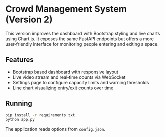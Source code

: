 # Crowd Management System (Version 2)

This version improves the dashboard with Bootstrap styling and live charts using Chart.js.
It exposes the same FastAPI endpoints but offers a more user‑friendly interface for monitoring
people entering and exiting a space.

## Features
- Bootstrap based dashboard with responsive layout
- Live video stream and real‑time counts via WebSocket
- Settings page to configure capacity limits and warning thresholds
- Line chart visualizing entry/exit counts over time

## Running
```bash
pip install -r requirements.txt
python app.py
```

The application reads options from `config.json`.
